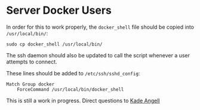 # Server Docker Users

In order for this to work properly, the `docker_shell` file should be copied into `/usr/local/bin/`:
```
sudo cp docker_shell /usr/local/bin/
```

The ssh daemon should also be updated to call the script whenever a user attempts to connect.

These lines should be added to `/etc/ssh/sshd_config`:
```
Match Group docker
	ForceCommand /usr/local/bin/docker_shell
```

This is still a work in progress. Direct questions to [Kade Angell](mailto:kade.angell@icloud.com) 
